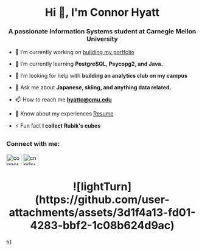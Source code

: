<h1 align="center">Hi 👋, I'm Connor Hyatt</h1>
<h3 align="center">A passionate Information Systems student at Carnegie Mellon University</h3>

- 🔭 I’m currently working on [building my portfolio](https://github.com/hyattc1/Portfolio)

- 🌱 I’m currently learning **PostgreSQL, Psycopg2, and Java.**

- 🤝 I’m looking for help with **building an analytics club on my campus**

- 💬 Ask me about **Japanese, skiing, and anything data related.**

- 📫 How to reach me **hyattc@cmu.edu**

- 📄 Know about my experiences [Resume](https://drive.google.com/file/d/1cu5czho3mwnuS1AQLq7GWYZ682drz7R_/view?usp=sharing)

- ⚡ Fun fact **I collect Rubik's cubes**

<h3 align="left">Connect with me:</h3>
<p align="left">
<a href="https://linkedin.com/in/connorhyatt" target="blank"><img align="center" src="https://raw.githubusercontent.com/rahuldkjain/github-profile-readme-generator/master/src/images/icons/Social/linked-in-alt.svg" alt="connorhyatt" height="30" width="40" /></a>
<a href="https://instagram.com/cnnrhy" target="blank"><img align="center" src="https://raw.githubusercontent.com/rahuldkjain/github-profile-readme-generator/master/src/images/icons/Social/instagram.svg" alt="cnnrhy" height="30" width="40" /></a>
</p>
<h1 align="center">![lightTurn](https://github.com/user-attachments/assets/3d1f4a13-fd01-4283-bbf2-1c08b624d9ac)</h1>h1
